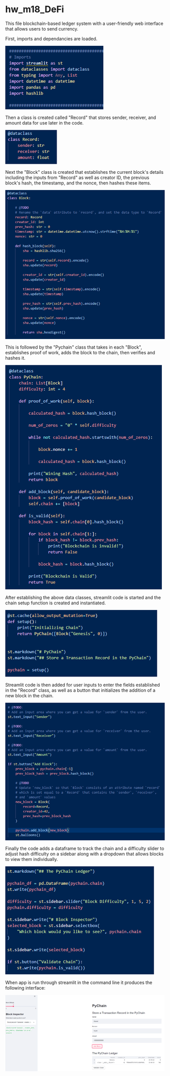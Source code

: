 # hw_m18_DeFi

This file blockchain-based ledger system with a user-friendly web interface that allows users to send currency.

First, imports and dependancies are loaded.

![Imports and dependencies](Images/1.PNG)

Then a class is created called "Record" that stores sender, receiver, and amount data for use later in the code.

![Record data class](Images/2.PNG)

Next the "Block" class is created that establishes the current block's details including the inputs from "Record" as well as creator ID, the previous block's hash, the timestamp, and the nonce, then hashes these items.

![Block data class](Images/3.PNG)

This is followed by the "Pychain" class that takes in each "Block", establishes proof of work, adds the block to the chain, then verifies and hashes it.

![Pychain data class](Images/4.PNG)

After establishing the above data classes, streamlit code is started and the chain setup function is created and instantiated.

![Streamlit initialization](Images/5.PNG)

Streamlit code is then added for user inputs to enter the fields established in the "Record" class, as well as a button that initializes the addition of a new block in the chain.

![Streamlit new block inputs](Images/6.PNG)

Finally the code adds a dataframe to track the chain and a difficulty slider to adjust hash difficulty on a sidebar along with a dropdown that allows blocks to view them individually.

![Streamlit outputs](Images/7.PNG)

When app is run through streamlit in the command line it produces the following interface:

![Streamlit interface](Images/8.PNG)
